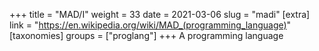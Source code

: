 +++
title = "MAD/I"
weight = 33
date = 2021-03-06
slug = "madi"
[extra]
link = "https://en.wikipedia.org/wiki/MAD_(programming_language)"
[taxonomies]
groups = ["proglang"]
+++
A programming language

